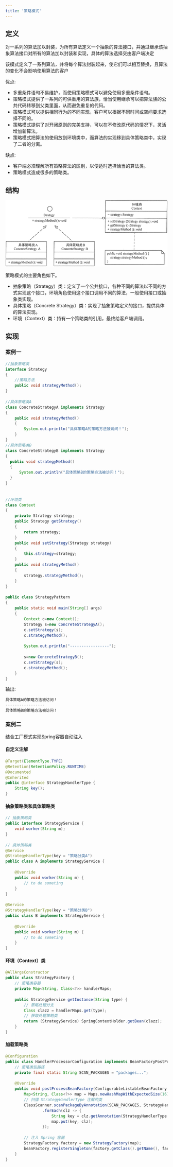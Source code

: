 ```yaml
---
title: '策略模式'
---
```


## 定义

对一系列的算法加以封装，为所有算法定义一个抽象的算法接口，并通过继承该抽象算法接口对所有的算法加以封装和实现，具体的算法选择交由客户端决定

该模式定义了一系列算法，并将每个算法封装起来，使它们可以相互替换，且算法的变化不会影响使用算法的客户

优点:
* 多重条件语句不易维护，而使用策略模式可以避免使用多重条件语句。
* 策略模式提供了一系列的可供重用的算法族，恰当使用继承可以把算法族的公共代码转移到父类里面，从而避免重复的代码。
* 策略模式可以提供相同行为的不同实现，客户可以根据不同时间或空间要求选择不同的。
* 策略模式提供了对开闭原则的完美支持，可以在不修改原代码的情况下，灵活增加新算法。
* 策略模式把算法的使用放到环境类中，而算法的实现移到具体策略类中，实现了二者的分离。

缺点:
* 客户端必须理解所有策略算法的区别，以便适时选择恰当的算法类。
* 策略模式造成很多的策略类。

## 结构

![](../../../resources/pattern/1Q116103K1205.gif)

策略模式的主要角色如下。

* 抽象策略（Strategy）类：定义了一个公共接口，各种不同的算法以不同的方式实现这个接口，环境角色使用这个接口调用不同的算法，一般使用接口或抽象类实现。
* 具体策略（Concrete Strategy）类：实现了抽象策略定义的接口，提供具体的算法实现。
* 环境（Context）类：持有一个策略类的引用，最终给客户端调用。

## 实现

### 案例一

```java
//抽象策略类
interface Strategy
{   
    //策略方法
    public void strategyMethod();    
}

//具体策略类A
class ConcreteStrategyA implements Strategy
{
    public void strategyMethod()
    {
        System.out.println("具体策略A的策略方法被访问！");
    }
}
//具体策略类B
class ConcreteStrategyB implements Strategy
{
  public void strategyMethod()
  {
      System.out.println("具体策略B的策略方法被访问！");
  }
}


//环境类
class Context
{
    private Strategy strategy;
    public Strategy getStrategy()
    {
        return strategy;
    }
    public void setStrategy(Strategy strategy)
    {
        this.strategy=strategy;
    }
    public void strategyMethod()
    {
        strategy.strategyMethod();
    }
}

public class StrategyPattern
{
    public static void main(String[] args)
    {
        Context c=new Context();
        Strategy s=new ConcreteStrategyA();
        c.setStrategy(s);
        c.strategyMethod();

        System.out.println("-----------------");

        s=new ConcreteStrategyB();
        c.setStrategy(s);
        c.strategyMethod();
    }
}
```

输出:
```
具体策略A的策略方法被访问！
-----------------
具体策略B的策略方法被访问！
```

### 案例二

结合工厂模式实现Spring容器自动注入

#### 自定义注解

```java
@Target(ElementType.TYPE)
@Retention(RetentionPolicy.RUNTIME)
@Documented
@Inherited
public @interface StrategyHandlerType {
    String key();
}
```

#### 抽象策略类和具体策略类

```java
// 抽象策略类
public interface StrategyService {
    void worker(String m);
}

// 具体策略类
@Service
@StrategyHandlerType(key = "策略分类A")
public class A implements StrategyService {

    @Override
    public void worker(String m) {
        // to do someting
    }
}

@Service
@StrategyHandlerType(key = "策略分类B")
public class B implements StrategyService {

    @Override
    public void worker(String m) {
        // to do someting
    }
}
```

#### 环境（Context）类

```java
@AllArgsConstructor
public class StrategyFactory {
    // 策略类容器
    private Map<String, Class<?>> handlerMaps;

    public StrategyService getInstance(String type) {
        // 策略处理分支
        Class clazz = handlerMaps.get(type);
        // 获取处理策略类
        return (StrategyService) SpringContextHolder.getBean(clazz);
    }
}
```

#### 加载策略类
```java
@Configuration
public class HandlerProcessorConfiguration implements BeanFactoryPostProcessor {
    // 策略类包路径
    private final static String SCAN_PACKAGES = "packages...";

    @Override
    public void postProcessBeanFactory(ConfigurableListableBeanFactory beanFactory) throws BeansException {
        Map<String, Class<?>> map = Maps.newHashMapWithExpectedSize(16);
        // 扫描 StrategyHandlerType 注解的类
        ClassScanner.scanPackageByAnnotation(SCAN_PACKAGES, StrategyHandlerType.class).stream()
                .forEach(clz -> {
                    String key = clz.getAnnotation(StrategyHandlerType.class).key();
                    map.put(key, clz);
                });

        // 注入 Spring 容器
        StrategyFactory factory = new StrategyFactory(map);
        beanFactory.registerSingleton(factory.getClass().getName(), factory);
    }
}
```